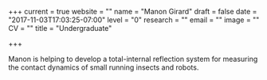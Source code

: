 +++
current = true
website = ""
name = "Manon Girard"
draft = false
date = "2017-11-03T17:03:25-07:00"
level = "0"
research = ""
email = ""
image = ""
CV = ""
title = "Undergraduate"

+++

Manon is helping to develop a total-internal reflection system for measuring the contact dynamics of small running insects and robots.